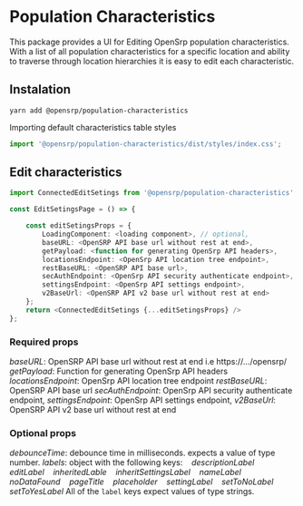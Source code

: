 # Population Characteristics

This package provides a UI for Editing OpenSrp population characteristics.
With a list of all population characteristics for a specific location and ability to traverse through location hierarchies it is easy to edit each characteristic.

## Instalation

```node
yarn add @opensrp/population-characteristics
```

Importing default characteristics table styles

```ts
import '@opensrp/population-characteristics/dist/styles/index.css';
```

## Edit characteristics

```typescript
import ConnectedEditSetings from '@opensrp/population-characteristics'

const EditSetingsPage = () => {

    const editSetingsProps = {
        LoadingComponent: <loading component>, // optional,
        baseURL: <OpenSRP API base url without rest at end>,
        getPayload: <function for generating OpenSrp API headers>,
        locationsEndpoint: <OpenSrp API location tree endpoint>,
        restBaseURL: <OpenSRP API base url>,
        secAuthEndpoint: <OpenSrp API security authenticate endpoint>,
        settingsEndpoint: <OpenSrp API settings endpoint>,
        v2BaseUrl: <OpenSRP API v2 base url without rest at end>
    };
    return <ConnectedEditSetings {...editSetingsProps} />
};
```

### Required props

_baseURL_: OpenSRP API base url without rest at end i.e https://.../opensrp/
_getPayload_: Function for generating OpenSrp API headers
_locationsEndpoint_: OpenSrp API location tree endpoint
_restBaseURL_: OpenSRP API base url
_secAuthEndpoint_: OpenSrp API security authenticate endpoint,
_settingsEndpoint_: OpenSrp API settings endpoint,
_v2BaseUrl_: OpenSRP API v2 base url without rest at end

### Optional props

_debounceTime_: debounce time in milliseconds. expects a value of type number.
_labels_: object with the following keys:
&nbsp;&nbsp; _descriptionLabel_
&nbsp;&nbsp; _editLabel_
&nbsp;&nbsp; _inheritedLable_
&nbsp;&nbsp; _inheritSettingsLabel_
&nbsp;&nbsp; _nameLabel_
&nbsp;&nbsp; _noDataFound_
&nbsp;&nbsp; _pageTitle_
&nbsp;&nbsp; _placeholder_
&nbsp;&nbsp; _settingLabel_
&nbsp;&nbsp; _setToNoLabel_
&nbsp;&nbsp; _setToYesLabel_
All of the `label` keys expect values of type strings.
